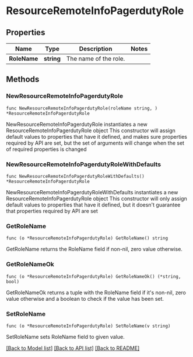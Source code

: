# ResourceRemoteInfoPagerdutyRole

## Properties

Name | Type | Description | Notes
------------ | ------------- | ------------- | -------------
**RoleName** | **string** | The name of the role. | 

## Methods

### NewResourceRemoteInfoPagerdutyRole

`func NewResourceRemoteInfoPagerdutyRole(roleName string, ) *ResourceRemoteInfoPagerdutyRole`

NewResourceRemoteInfoPagerdutyRole instantiates a new ResourceRemoteInfoPagerdutyRole object
This constructor will assign default values to properties that have it defined,
and makes sure properties required by API are set, but the set of arguments
will change when the set of required properties is changed

### NewResourceRemoteInfoPagerdutyRoleWithDefaults

`func NewResourceRemoteInfoPagerdutyRoleWithDefaults() *ResourceRemoteInfoPagerdutyRole`

NewResourceRemoteInfoPagerdutyRoleWithDefaults instantiates a new ResourceRemoteInfoPagerdutyRole object
This constructor will only assign default values to properties that have it defined,
but it doesn't guarantee that properties required by API are set

### GetRoleName

`func (o *ResourceRemoteInfoPagerdutyRole) GetRoleName() string`

GetRoleName returns the RoleName field if non-nil, zero value otherwise.

### GetRoleNameOk

`func (o *ResourceRemoteInfoPagerdutyRole) GetRoleNameOk() (*string, bool)`

GetRoleNameOk returns a tuple with the RoleName field if it's non-nil, zero value otherwise
and a boolean to check if the value has been set.

### SetRoleName

`func (o *ResourceRemoteInfoPagerdutyRole) SetRoleName(v string)`

SetRoleName sets RoleName field to given value.



[[Back to Model list]](../README.md#documentation-for-models) [[Back to API list]](../README.md#documentation-for-api-endpoints) [[Back to README]](../README.md)


